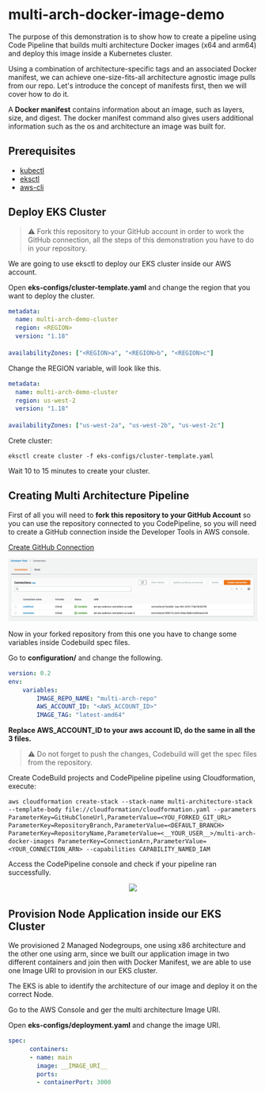 # multi-arch-docker-image-demo

The purpose of this demonstration is to show how to create a pipeline using Code Pipeline that builds multi architecture Docker images (x64 and arm64) and deploy this image inside a Kubernetes cluster.

Using a combination of architecture-specific tags and an associated Docker manifest, we can achieve one-size-fits-all architecture agnostic image pulls from our repo. Let's introduce the concept of manifests first, then we will cover how to do it.

A **Docker manifest** contains information about an image, such as layers, size, and digest. The docker manifest command also gives users additional information such as the os and architecture an image was built for.

## Prerequisites

- [kubectl](https://kubernetes.io/docs/tasks/tools/install-kubectl/)
- [eksctl](https://docs.aws.amazon.com/eks/latest/userguide/eksctl.html#installing-eksctl)
- [aws-cli](https://docs.aws.amazon.com/pt_br/cli/latest/userguide/cli-chap-install.html)

## Deploy EKS Cluster

> :warning: Fork this repository to your GitHub account in order to work the GitHub connection, all the steps of this demonstration you have to do in your repository.

We are going to use eksctl to deploy our EKS cluster inside our AWS account.

Open **eks-configs/cluster-template.yaml** and change the region that you want to deploy the cluster.

```yaml
metadata:
  name: multi-arch-demo-cluster
  region: <REGION>
  version: "1.18"

availabilityZones: ["<REGION>a", "<REGION>b", "<REGION>c"]
```

Change the REGION variable, will look like this.

```yaml
metadata:
  name: multi-arch-demo-cluster
  region: us-west-2
  version: "1.18"

availabilityZones: ["us-west-2a", "us-west-2b", "us-west-2c"]
```

Crete cluster:

```shell
eksctl create cluster -f eks-configs/cluster-template.yaml
```

Wait 10 to 15 minutes to create your cluster.

## Creating Multi Architecture Pipeline

First of all you will need to **fork this repository to your GitHub Account** so you can use the repository connected to you CodePipeline, so you will need to create a GitHub connection inside the Developer Tools in AWS console.

[Create GitHub Connection](https://docs.aws.amazon.com/dtconsole/latest/userguide/connections-create-github.html)

<p align="center"> 
<img src="images/connections.png">
</p>

Now in your forked repository from this one you have to change some variables inside Codebuild spec files.

Go to **configuration/** and change the following.

```yaml
version: 0.2
env:
    variables:
        IMAGE_REPO_NAME: "multi-arch-repo"
        AWS_ACCOUNT_ID: "<AWS_ACCOUNT_ID>"
        IMAGE_TAG: "latest-amd64"
```

**Replace AWS_ACCOUNT_ID to your aws account ID, do the same in all the 3 files.**

> :warning: Do not forget to push the changes, Codebuild will get the spec files from the repository.

Create CodeBuild projects and CodePipeline pipeline using Cloudformation, execute:

```shell
aws cloudformation create-stack --stack-name multi-architecture-stack --template-body file://cloudformation/cloudformation.yaml --parameters ParameterKey=GitHubCloneUrl,ParameterValue=<YOU_FORKED_GIT_URL> ParameterKey=RepositoryBranch,ParameterValue=<DEFAULT_BRANCH> ParameterKey=RepositoryName,ParameterValue=<__YOUR_USER__>/multi-arch-docker-images ParameterKey=ConnectionArn,ParameterValue=<YOUR_CONNECTION_ARN> --capabilities CAPABILITY_NAMED_IAM
```

Access the CodePipeline console and check if your pipeline ran successfully.

<p align="center"> 
<img src="images/code_pipeline.png">
</p>

## Provision Node Application inside our EKS Cluster

We provisioned 2 Managed Nodegroups, one using x86 architecture and the other one using arm, since we built our application image in two different containers and join then with Docker Manifest, we are able to use one Image URI to provision in our EKS cluster.

The EKS is able to identify the architecture of our image and deploy it on the correct Node.

Go to the AWS Console and ger the multi architecture Image URI.



Open **eks-configs/deployment.yaml** and change the image URI.

```yaml
spec:
      containers:
      - name: main
        image: __IMAGE_URI__
        ports:
        - containerPort: 3000
```

